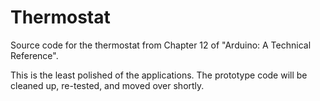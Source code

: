 # Thermostat
Source code for the thermostat from Chapter 12 of "Arduino: A Technical Reference".

This is the least polished of the applications. The prototype code will be cleaned up, re-tested, and moved over shortly.
